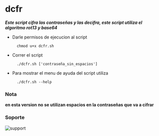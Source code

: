 # dcfr

***Este script cifra las contraseñas y las decifra, este script utiliza el algoritmo rot13 y base64***

- Darle permisos de ejecucion al script

        chmod u+x dcfr.sh 

- Correr el script

        ./dcfr.sh ['contraseña_sin_espacios']

- Para mostrar el menu de ayuda del script utiliza

        ./dcfr.sh --help

### Nota

**en esta version no se utilizan espacios en la contraseñas que va a cifrar**

### Soporte
![support](https://shields.io/badge/Supported%20on-Debian%20Based%20System%20and%20Termux-blue.svg?style=plastic)

